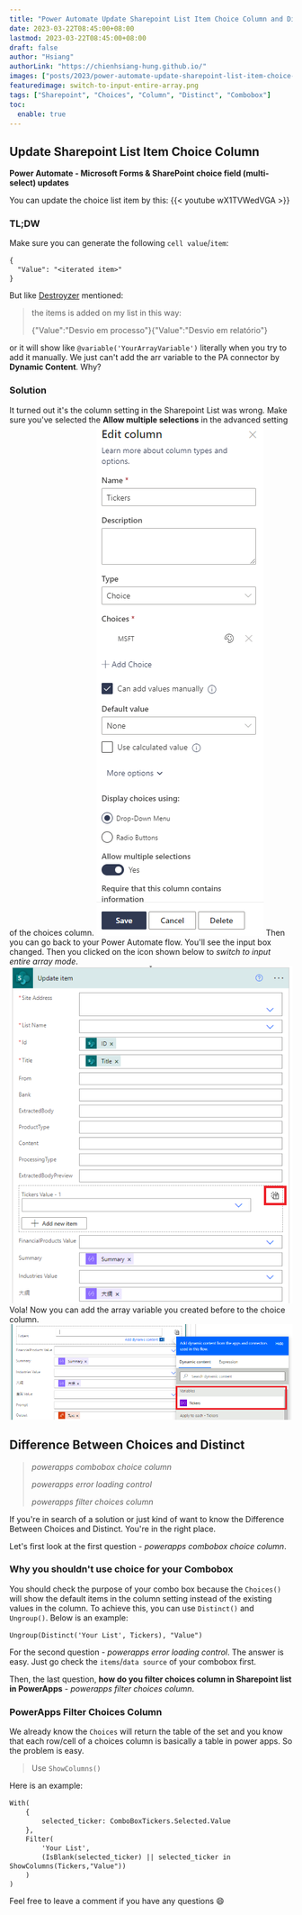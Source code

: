 ```yaml
---
title: "Power Automate Update Sharepoint List Item Choice Column and Difference Between Choices and Distinct"
date: 2023-03-22T08:45:00+08:00
lastmod: 2023-03-22T08:45:00+08:00
draft: false
author: "Hsiang"
authorLink: "https://chienhsiang-hung.github.io/"
images: ["posts/2023/power-automate-update-sharepoint-list-item-choice-column-and-difference-between-choices-and-distinct/switch-to-input-entire-array.png"]
featuredimage: switch-to-input-entire-array.png
tags: ["Sharepoint", "Choices", "Column", "Distinct", "Combobox"]
toc:
  enable: true
---
```

## Update Sharepoint List Item Choice Column
**Power Automate - Microsoft Forms & SharePoint choice field (multi-select) updates**

You can update the choice list item by this:
{{< youtube wX1TVWedVGA >}}

### TL;DW
Make sure you can generate the following `cell value`/`item`:
```
{
  "Value": "<iterated item>"
}
```
But like [Destroyzer](https://www.youtube.com/channel/UCoKVtS-C2ON7pP9MxXB5-NQ) mentioned:
> the items is added on my list in this way:
> 
> {"Value":"Desvio em processo"}{"Value":"Desvio em relatório"}

or it will show like `@variable('YourArrayVariable')` literally when you try to add it manually. We just can't add the arr variable to the PA connector by **Dynamic Content**. Why?

### Solution
It turned out it's the column setting in the Sharepoint List was wrong. Make sure you've selected the **Allow multiple selections** in the advanced setting of the choices column.
![column-setting-choice-AllowMultipleSelections.png](column-setting-choice-AllowMultipleSelections.png "column-setting-choice-AllowMultipleSelections")
Then you can go back to your Power Automate flow. You'll see the input box changed. Then you clicked on the icon shown below to *switch to input entire array mode*.
![switch-to-input-entire-array.png](switch-to-input-entire-array.png "switch-to-input-entire-array")
Vola! Now you can add the array variable you created before to the choice column.
![you-will-be-able-to-see-your-arr.png](you-will-be-able-to-see-your-arr.png "you-will-be-able-to-see-your-arr")

## Difference Between Choices and Distinct
> *powerapps combobox choice column*
>
> *powerapps error loading control*
>
> *powerapps filter choices column*

If you're in search of a solution or just kind of want to know the Difference Between Choices and Distinct. You're in the right place.

Let's first look at the first question - *powerapps combobox choice column*.

### Why you shouldn't use choice for your Combobox
You should check the purpose of your combo box because the `Choices()` will show the default items in the column setting instead of the existing values in the column. To achieve this, you can use `Distinct()` and `Ungroup()`. Below is an example:
```
Ungroup(Distinct('Your List', Tickers), "Value")
```

For the second question - *powerapps error loading control*. The answer is easy. Just go check the `items`/`data source` of your combobox first.

Then, the last question, **how do you filter choices column in Sharepoint list in PowerApps** - *powerapps filter choices column*.
### PowerApps Filter Choices Column
We already know the `Choices` will return the table of the set and you know that each row/cell of a choices column is basically a table in power apps. So the problem is easy.

> Use `ShowColumns()`

Here is an example:
```
With(
    {
        selected_ticker: ComboBoxTickers.Selected.Value
    },
    Filter(
        'Your List',
        (IsBlank(selected_ticker) || selected_ticker in ShowColumns(Tickers,"Value"))
    )
)
```
Feel free to leave a comment if you have any questions :smile: